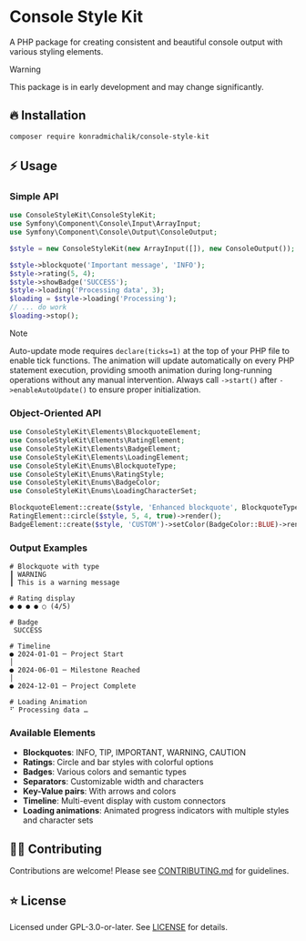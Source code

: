 # Console Style Kit

A PHP package for creating consistent and beautiful console output with various styling elements.

> [!WARNING]
> This package is in early development and may change significantly.

## 🔥 Installation

```bash
composer require konradmichalik/console-style-kit
```

## ⚡ Usage

### Simple API

```php
use ConsoleStyleKit\ConsoleStyleKit;
use Symfony\Component\Console\Input\ArrayInput;
use Symfony\Component\Console\Output\ConsoleOutput;

$style = new ConsoleStyleKit(new ArrayInput([]), new ConsoleOutput());

$style->blockquote('Important message', 'INFO');
$style->rating(5, 4);
$style->showBadge('SUCCESS');
$style->loading('Processing data', 3);
$loading = $style->loading('Processing');
// ... do work
$loading->stop();
```

> [!Note]
> Auto-update mode requires `declare(ticks=1)` at the top of your PHP file to enable tick functions. The animation will update automatically on every PHP statement execution, providing smooth animation during long-running operations without any manual intervention. Always call `->start()` after `->enableAutoUpdate()` to ensure proper initialization.

### Object-Oriented API

```php
use ConsoleStyleKit\Elements\BlockquoteElement;
use ConsoleStyleKit\Elements\RatingElement;
use ConsoleStyleKit\Elements\BadgeElement;
use ConsoleStyleKit\Elements\LoadingElement;
use ConsoleStyleKit\Enums\BlockquoteType;
use ConsoleStyleKit\Enums\RatingStyle;
use ConsoleStyleKit\Enums\BadgeColor;
use ConsoleStyleKit\Enums\LoadingCharacterSet;

BlockquoteElement::create($style, 'Enhanced blockquote', BlockquoteType::WARNING)->render();
RatingElement::circle($style, 5, 4, true)->render();
BadgeElement::create($style, 'CUSTOM')->setColor(BadgeColor::BLUE)->render();
```

### Output Examples

```shell
# Blockquote with type
┃ WARNING
┃ This is a warning message

# Rating display
● ● ● ● ○ (4/5)

# Badge
 SUCCESS

# Timeline
● 2024-01-01 ─ Project Start
│
● 2024-06-01 ─ Milestone Reached
│
● 2024-12-01 ─ Project Complete

# Loading Animation
⠋ Processing data …
```

### Available Elements

- **Blockquotes**: INFO, TIP, IMPORTANT, WARNING, CAUTION
- **Ratings**: Circle and bar styles with colorful options
- **Badges**: Various colors and semantic types
- **Separators**: Customizable width and characters
- **Key-Value pairs**: With arrows and colors
- **Timeline**: Multi-event display with custom connectors
- **Loading animations**: Animated progress indicators with multiple styles and character sets

## 🧑‍💻 Contributing

Contributions are welcome! Please see [CONTRIBUTING.md](CONTRIBUTING.md) for guidelines.


## ⭐ License

Licensed under GPL-3.0-or-later. See [LICENSE](LICENSE.md) for details.
